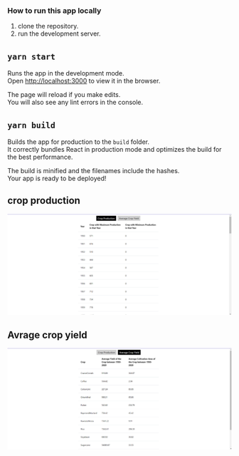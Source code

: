 ### How to run this app locally

1. clone the repository.
2. run the development server.

## `yarn start`

Runs the app in the development mode.\
Open [http://localhost:3000](http://localhost:3000) to view it in the browser.

The page will reload if you make edits.\
You will also see any lint errors in the console.

## `yarn build`

Builds the app for production to the `build` folder.\
It correctly bundles React in production mode and optimizes the build for the best performance.

The build is minified and the filenames include the hashes.\
Your app is ready to be deployed!

## crop production

![CROP!](public/cropproduction.png)

## Avrage crop yield

![AVRAGE!](public/averagecrop.png)
